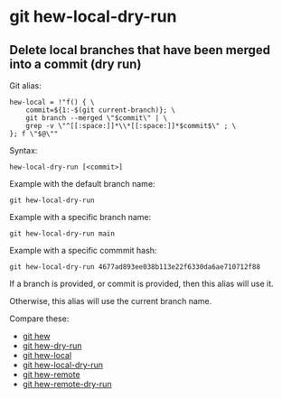 # git hew-local-dry-run

## Delete local branches that have been merged into a commit (dry run)

Git alias:

```git
hew-local = !"f() { \
    commit=${1:-$(git current-branch)}; \
    git branch --merged \"$commit\" | \
    grep -v \"^[[:space:]]*\\*[[:space:]]*$commit$\" ; \
}; f \"$@\""
```

Syntax:

```shell
hew-local-dry-run [<commit>]
```

Example with the default branch name:

```shell
git hew-local-dry-run
```

Example with a specific branch name:

```shell
git hew-local-dry-run main
```

Example with a specific commmit hash:

```shell
git hew-local-dry-run 4677ad893ee038b113e22f6330da6ae710712f88
```

If a branch is provided, or commit is provided, then this alias will use it.

Otherwise, this alias will use the current branch name.

Compare these:

* [git hew](../git-hew)
* [git hew-dry-run](../git-hew-dry-run)
* [git hew-local](../git-hew-local)
* [git hew-local-dry-run](../git-hew-local-dry-run)
* [git hew-remote](../git-hew-remote)
* [git hew-remote-dry-run](../git-hew-remote-dry-run)
